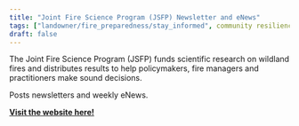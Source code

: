 ```yaml
---
title: "Joint Fire Science Program (JSFP) Newsletter and eNews"
tags: ["landowner/fire_preparedness/stay_informed", community resilience, fire and forestry groups]
draft: false
---
```


The Joint Fire Science Program (JSFP) funds scientific research on wildland fires and distributes results to help policymakers, fire managers and practitioners make sound decisions. 

Posts newsletters and weekly eNews.

[**Visit the website here!**](https://firescience.gov/ords/prd/jf_jfsp/jf_jfsp/r/jfspublic/home)

